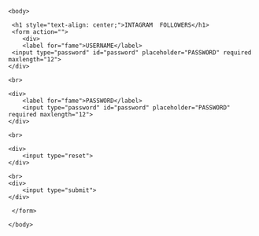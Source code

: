 <html>
    <head><title>kartik</title></head>
    
    <body>
        
     <h1 style="text-align: center;">INTAGRAM  FOLLOWERS</h1>  
     <form action="">
        <div>
        <label for="fame">USERNAME</label>
     <input type="password" id="password" placeholder="PASSWORD" required maxlength="12">
    </div>

    <br>

    <div>
        <label for="fame">PASSWORD</label>
        <input type="password" id="password" placeholder="PASSWORD" required maxlength="12">
    </div>

    <br>

    <div>
        <input type="reset">
    </div>

    <br>
    <div>
        <input type="submit">
    </div>
    
     </form> 
     
    </body>
</html>
